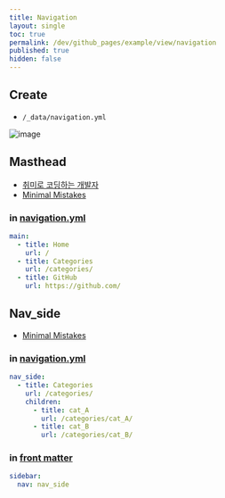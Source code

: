 ```yaml
---
title: Navigation
layout: single
toc: true
permalink: /dev/github_pages/example/view/navigation
published: true
hidden: false
---
```




## Create

- `/_data/navigation.yml`

![image](https://user-images.githubusercontent.com/92285528/143728088-5d60a93d-4768-44ca-b048-9618a1d8d33c.png)



## Masthead

- [취미로 코딩하는 개발자](https://devinlife.com/howto%20github%20pages/blog-menu/)
- [Minimal Mistakes](https://mmistakes.github.io/minimal-mistakes/docs/navigation/#masthead)

### in [navigation.yml](/dev/github_pages/example/view/navigation#create)

```yml
main:
  - title: Home
    url: /
  - title: Categories
    url: /categories/
  - title: GitHub
    url: https://github.com/
```



## Nav_side

- [Minimal Mistakes](https://mmistakes.github.io/minimal-mistakes/docs/layouts/#custom-sidebar-navigation-menu)

### in [navigation.yml](/dev/github_pages/example/view/navigation#create)

```yml
nav_side:
  - title: Categories
    url: /categories/
    children:
      - title: cat_A
        url: /categories/cat_A/
      - title: cat_B
        url: /categories/cat_B/
```

### in [front matter](/dev/github_pages/example/view/front_matter)

```yml
sidebar:
  nav: nav_side
```
